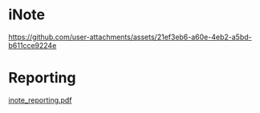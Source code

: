 # iNote


https://github.com/user-attachments/assets/21ef3eb6-a60e-4eb2-a5bd-b611cce9224e

# Reporting
[inote_reporting.pdf](https://github.com/user-attachments/files/16767893/inote_reporting.pdf)

